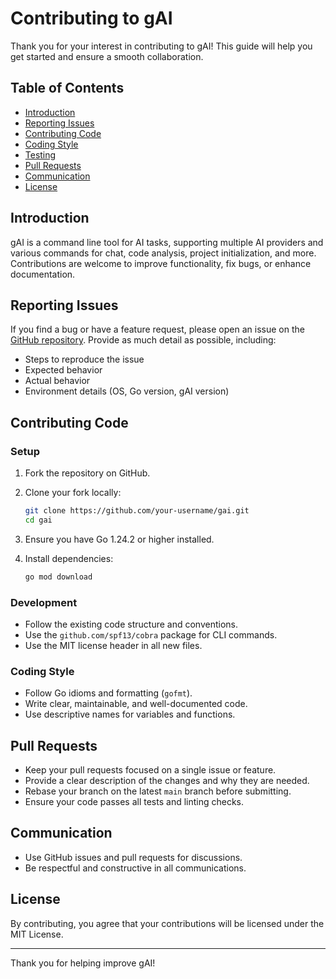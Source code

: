 # Contributing to gAI

Thank you for your interest in contributing to gAI! This guide will help you get started and ensure a smooth collaboration.

## Table of Contents

- [Introduction](#introduction)
- [Reporting Issues](#reporting-issues)
- [Contributing Code](#contributing-code)
- [Coding Style](#coding-style)
- [Testing](#testing)
- [Pull Requests](#pull-requests)
- [Communication](#communication)
- [License](#license)

## Introduction

gAI is a command line tool for AI tasks, supporting multiple AI providers and various commands for chat, code analysis, project initialization, and more. Contributions are welcome to improve functionality, fix bugs, or enhance documentation.

## Reporting Issues

If you find a bug or have a feature request, please open an issue on the [GitHub repository](https://github.com/mkloubert/gai/issues). Provide as much detail as possible, including:

- Steps to reproduce the issue
- Expected behavior
- Actual behavior
- Environment details (OS, Go version, gAI version)

## Contributing Code

### Setup

1. Fork the repository on GitHub.
2. Clone your fork locally:

   ```bash
   git clone https://github.com/your-username/gai.git
   cd gai
   ```

3. Ensure you have Go 1.24.2 or higher installed.
4. Install dependencies:

   ```bash
   go mod download
   ```

### Development

- Follow the existing code structure and conventions.
- Use the `github.com/spf13/cobra` package for CLI commands.
- Use the MIT license header in all new files.

### Coding Style

- Follow Go idioms and formatting (`gofmt`).
- Write clear, maintainable, and well-documented code.
- Use descriptive names for variables and functions.

## Pull Requests

- Keep your pull requests focused on a single issue or feature.
- Provide a clear description of the changes and why they are needed.
- Rebase your branch on the latest `main` branch before submitting.
- Ensure your code passes all tests and linting checks.

## Communication

- Use GitHub issues and pull requests for discussions.
- Be respectful and constructive in all communications.

## License

By contributing, you agree that your contributions will be licensed under the MIT License.

---

Thank you for helping improve gAI!
